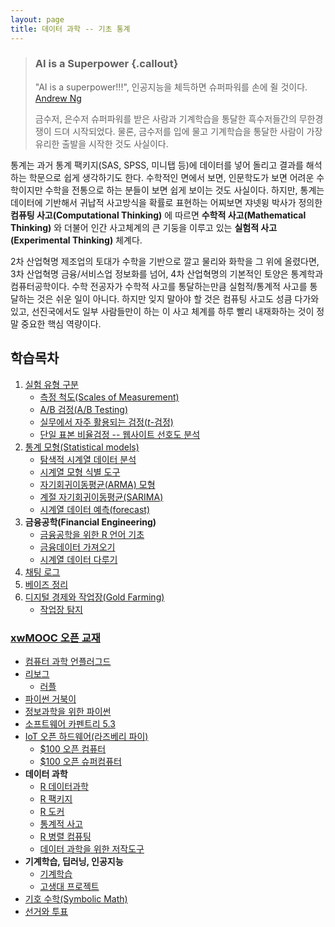 ```yaml
---
layout: page
title: 데이터 과학 -- 기초 통계
---
```


> ### AI is a Superpower {.callout}
>
> "AI is a superpower!!!", 인공지능을 체득하면 슈퍼파워를 손에 쥘 것이다. [Andrew Ng](https://twitter.com/andrewyng/status/728986380638916609)
>
> 금수저, 은수저 슈퍼파워를 받은 사람과 기계학습을 통달한 흑수저들간의 무한경쟁이 드뎌 시작되었다. 물론, 
> 금수저를 입에 물고 기계학습을 통달한 사람이 가장 유리한 출발을 시작한 것도 사실이다.

통계는 과거 통계 팩키지(SAS, SPSS, 미니탭 등)에 데이터를 넣어 돌리고 결과를 해석하는 학문으로 쉽게 생각하기도 한다. 
수학적인 면에서 보면, 인문학도가 보면 어려운 수학이지만 수학을 전통으로 하는 분들이 보면 쉽게 보이는 것도 사실이다. 
하지만, 통계는 데이터에 기반해서 귀납적 사고방식을 확률로 표현하는 어찌보면 쟈넷윙 박사가 정의한 **컴퓨팅 사고(Computational Thinking)** 에 따르면 
 **수학적 사고(Mathematical Thinking)** 와 더불어 인간 사고체계의 큰 기둥을 이루고 있는 **실험적 사고(Experimental Thinking)** 체계다. 

2차 산업혁명 제조업의 토대가 수학을 기반으로 깔고 물리와 화학을 그 위에 올렸다면, 3차 산업혁명 금융/서비스업 정보화를 넘어,
4차 산업혁명의 기본적인 토양은 통계학과 컴퓨터공학이다. 수학 전공자가 수학적 사고를 통달하는만큼 실험적/통계적 사고를 통달하는 것은 쉬운 일이 아니다. 
하지만 잊지 말아야 할 것은 컴퓨팅 사고도 성큼 다가와 있고, 선진국에서도 일부 사람들만이 하는 이 사고 체계를 하루 빨리 내재화하는 것이 정말 
중요한 핵심 역량이다.


## 학습목차 

1. [실험 유형 구분](stat-coursera-doe.html)
    - [측정 척도(Scales of Measurement)](stat-measurement.html)
    - [A/B 검정(A/B Testing)](stat-ab-testing.html)
    - [실무에서 자주 활용되는 검정($t$-검정)](stat-testing.html)
    - [단일 표본 비율검정 -- 웹사이트 선호도 분석](stat-coursera-prop-test.html)
1. [통계 모형(Statistical models)](stat-modeling.html)
    - [탐색적 시계열 데이터 분석](stat-time-series-eda.html)
    - [시계열 모형 식별 도구](stat-time-series-tools.html)
    - [자기회귀이동평균(ARMA) 모형](stat-time-series-arma.html)
    - [계절 자기회귀이동평균(SARIMA)](stat-time-series-sarima.html)
    - [시계열 데이터 예측(forecast)](stat-time-series-forecast.html)
1. **금융공학(Financial Engineering)**
    - [금융공학을 위한 R 언어 기초](stat-fe-r.html)
    - [금융데이터 가져오기](stat-fe-import.html)
    - [시계열 데이터 다루기](stat-time-series-basics.html)    
1. [채팅 로그](stat-chatting-log.html)
1. [베이즈 정리](stat-bayes.html)
1. [디지털 경제와 작업장(Gold Farming)](stat-gold-farming.html)
    * [작업장 탐지](stat-gold-farming-detection.html)

### [xwMOOC 오픈 교재](https://statkclee.github.io/xwMOOC/)

- [컴퓨터 과학 언플러그드](http://unplugged.xwmooc.org)  
- [리보그](http://reeborg.xwmooc.org)  
     - [러플](http://rur-ple.xwmooc.org)  
- [파이썬 거북이](http://swcarpentry.github.io/python-novice-turtles/index-kr.html)  
- [정보과학을 위한 파이썬](http://python.xwmooc.org)  
- [소프트웨어 카펜트리 5.3](http://swcarpentry.xwmooc.org)
- [IoT 오픈 하드웨어(라즈베리 파이)](http://raspberry-pi.xwmooc.org/)
    - [$100 오픈 컴퓨터](http://computer.xwmooc.org/)   
    - [$100 오픈 슈퍼컴퓨터](http://computers.xwmooc.org/)
- **데이터 과학**
    - [R 데이터과학](http://data-science.xwmooc.org/)
    - [R 팩키지](http://r-pkgs.xwmooc.org/)
    - [R 도커](http://statkclee.github.io/r-docker/)
    - [통계적 사고](http://think-stat.xwmooc.org/)
    - [R 병렬 컴퓨팅](http://parallel.xwmooc.org/)    
    - [데이터 과학을 위한 저작도구](https://statkclee.github.io/ds-authoring/)
- **기계학습, 딥러닝, 인공지능**
    - [기계학습](http://statkclee.github.io/ml)
    - [고생대 프로젝트](http://statkclee.github.io/trilobite)
- [기호 수학(Symbolic Math)](http://sympy.xwmooc.org/)
- [선거와 투표](http://politics.xwmooc.org/)

